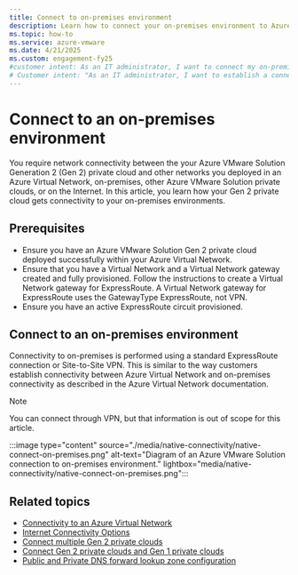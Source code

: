 ```yaml
---
title: Connect to on-premises environment
description: Learn how to connect your on-premises environment to Azure VMware Solution Gen 2 using ExpressRoute or Site-to-Site VPN for seamless integration.
ms.topic: how-to
ms.service: azure-vmware
ms.date: 4/21/2025
ms.custom: engagement-fy25
#customer intent: As an IT administrator, I want to connect my on-premises environment to my Azure VMware Solution Generation 2 private cloud so that I can extend my infrastructure seamlessly.
# Customer intent: "As an IT administrator, I want to establish a connection from my on-premises environment to my Azure VMware Solution Gen 2 private cloud using ExpressRoute or Site-to-Site VPN, so that I can ensure seamless integration and enhance the overall infrastructure connectivity."
---
```


# Connect to an on-premises environment

You require network connectivity between the your Azure VMware Solution Generation 2 (Gen 2) private cloud and other networks you deployed in an Azure Virtual Network, on-premises, other Azure VMware Solution private clouds, or on the Internet. In this article, you learn how your Gen 2 private cloud gets connectivity to your on-premises environments.

## Prerequisites

- Ensure you have an Azure VMware Solution Gen 2 private cloud deployed successfully within your Azure Virtual Network.
- Ensure that you have a Virtual Network and a Virtual Network gateway created and fully provisioned. Follow the instructions to create a Virtual Network gateway for ExpressRoute. A Virtual Network gateway for ExpressRoute uses the GatewayType ExpressRoute, not VPN.
- Ensure you have an active ExpressRoute circuit provisioned.

## Connect to an on-premises environment

Connectivity to on-premises is performed using a standard ExpressRoute connection or Site-to-Site VPN. This is similar to the way customers establish connectivity between Azure Virtual Network and on-premises connectivity as described in the Azure Virtual Network documentation.

> [!NOTE]
> You can connect through VPN, but that information is out of scope for this article.

:::image type="content" source="./media/native-connectivity/native-connect-on-premises.png" alt-text="Diagram of an Azure VMware Solution connection to on-premises environment." lightbox="media/native-connectivity/native-connect-on-premises.png":::

## Related topics

- [Connectivity to an Azure Virtual Network](native-network-connectivity.md)
- [Internet Connectivity Options](native-internet-connectivity-design-considerations.md)
- [Connect multiple Gen 2 private clouds](native-connect-multiple-private-clouds.md)
- [Connect Gen 2 private clouds and Gen 1 private clouds](native-connect-private-cloud-previous-edition.md)
- [Public and Private DNS forward lookup zone configuration](native-dns-forward-lookup-zone.md)
